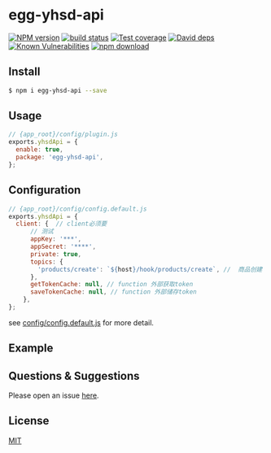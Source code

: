 # egg-yhsd-api

[![NPM version][npm-image]][npm-url]
[![build status][travis-image]][travis-url]
[![Test coverage][codecov-image]][codecov-url]
[![David deps][david-image]][david-url]
[![Known Vulnerabilities][snyk-image]][snyk-url]
[![npm download][download-image]][download-url]

[npm-image]: https://img.shields.io/npm/v/egg-yhsd-api.svg?style=flat-square
[npm-url]: https://npmjs.org/package/egg-yhsd-api
[travis-image]: https://img.shields.io/travis/eggjs/egg-yhsd-api.svg?style=flat-square
[travis-url]: https://travis-ci.org/eggjs/egg-yhsd-api
[codecov-image]: https://img.shields.io/codecov/c/github/eggjs/egg-yhsd-api.svg?style=flat-square
[codecov-url]: https://codecov.io/github/eggjs/egg-yhsd-api?branch=master
[david-image]: https://img.shields.io/david/eggjs/egg-yhsd-api.svg?style=flat-square
[david-url]: https://david-dm.org/eggjs/egg-yhsd-api
[snyk-image]: https://snyk.io/test/npm/egg-yhsd-api/badge.svg?style=flat-square
[snyk-url]: https://snyk.io/test/npm/egg-yhsd-api
[download-image]: https://img.shields.io/npm/dm/egg-yhsd-api.svg?style=flat-square
[download-url]: https://npmjs.org/package/egg-yhsd-api

<!--
Description here.
-->

## Install

```bash
$ npm i egg-yhsd-api --save
```

## Usage

```js
// {app_root}/config/plugin.js
exports.yhsdApi = {
  enable: true,
  package: 'egg-yhsd-api',
};
```

## Configuration

```js
// {app_root}/config/config.default.js
exports.yhsdApi = {
  client: {  // client必须要
      // 测试
      appKey: '***',
      appSecret: '****',
      private: true,
      topics: {
        'products/create': `${host}/hook/products/create`, //  商品创建
      },
      getTokenCache: null, // function 外部获取token
      saveTokenCache: null, // function 外部储存token
    },
};
```

see [config/config.default.js](config/config.default.js) for more detail.

## Example

<!-- example here -->

## Questions & Suggestions

Please open an issue [here](https://github.com/eggjs/egg/issues).

## License

[MIT](LICENSE)
